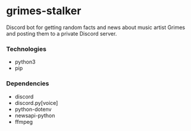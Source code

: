 # grimes-stalker

Discord bot for getting random facts and news about music artist Grimes and posting them to a private Discord server.

### Technologies
- python3
- pip

### Dependencies
- discord
- discord.py[voice]
- python-dotenv
- newsapi-python
- ffmpeg